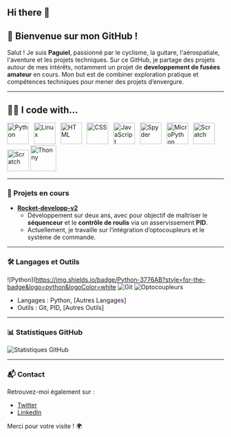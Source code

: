 ## Hi there 👋

## 👋 Bienvenue sur mon GitHub !

Salut ! Je suis **Paguiel**, passionné par le cyclisme, la guitare, l'aérospatiale, l'aventure et les projets techniques. Sur ce GitHub, je partage des projets autour de mes intérêts, notamment un projet de **developpement de fusées amateur** en cours. Mon but est de combiner exploration pratique et compétences techniques pour mener des projets d’envergure.

---
## 👨‍💻 I code with...

<a href="https://www.python.org/"><img src="https://cdn.jsdelivr.net/gh/devicons/devicon/icons/python/python-original.svg" alt="Python" width="50"/></a>&nbsp;&nbsp;
<a href="https://www.linux.org/"><img src="https://cdn.jsdelivr.net/gh/devicons/devicon/icons/linux/linux-original.svg" alt="Linux" width="50"/></a>&nbsp;&nbsp;
<a href="https://developer.mozilla.org/en-US/docs/Web/Guide/HTML/HTML5"><img src="https://cdn.jsdelivr.net/gh/devicons/devicon/icons/html5/html5-original.svg" alt="HTML" width="50"/></a>&nbsp;&nbsp;
<a href="https://developer.mozilla.org/en-US/docs/Web/CSS"><img src="https://cdn.jsdelivr.net/gh/devicons/devicon/icons/css3/css3-original.svg" alt="CSS" width="50"/></a>&nbsp;&nbsp;
<a href="https://developer.mozilla.org/en-US/docs/Web/JavaScript"><img src="https://cdn.jsdelivr.net/gh/devicons/devicon/icons/javascript/javascript-original.svg" alt="JavaScript" width="50"/></a>&nbsp;&nbsp;
<a href="https://www.spyder-ide.org/"><img src="https://cdn.jsdelivr.net/gh/devicons/devicon/icons/spyder/spyder-original.svg" alt="Spyder" width="50"/></a>&nbsp;&nbsp;
<a href="https://micropython.org/"><img src="https://upload.wikimedia.org/wikipedia/commons/a/a7/MicroPython_new_logo.svg" alt="MicroPython" width="50"/></a>&nbsp;&nbsp;
<a href="https://scratch.mit.edu/"><img src="https://cdn.worldvectorlogo.com/logos/scratch-cat.svg" alt="Scratch" width="50"/></a>
<a href="https://code.visualstudio.com/"><img src="https://upload.wikimedia.org/wikipedia/commons/thumb/9/9a/Visual_Studio_Code_1.35_icon.svg/1024px-Visual_Studio_Code_1.35_icon.svg.png" alt="Scratch" width="50"/></a>
<a href="https://thonny.org/"><img src="https://upload.wikimedia.org/wikipedia/commons/e/e2/Thonny_logo.png" alt="Thonny" width="60"/></a>

---

### 🚀 Projets en cours

- **[Rocket-developp-v2](https://github.com/paguielng/Rocket-developp-v2)**  
  - Développement sur deux ans, avec pour objectif de maîtriser le **séquenceur** et le **contrôle de roulis** via un asservissement **PID**.
  - Actuellement, je travaille sur l’intégration d’optocoupleurs et le système de commande.
  
---

### 🛠️ Langages et Outils

![Python](https://img.shields.io/badge/Python-3776AB?style=for-the-badge&logo=python&logoColor=white
![Git](https://img.shields.io/badge/Git-F05032?style=for-the-badge&logo=git&logoColor=white)
![Optocoupleurs](https://img.shields.io/badge/Optocoupleurs-007ACC?style=for-the-badge)

- Langages : Python, [Autres Langages]
- Outils : Git, PID, [Autres Outils]

---

### 📊 Statistiques GitHub

![Statistiques GitHub](https://github-readme-stats.vercel.app/api?username=paguielng&show_icons=true&theme=radical)

---

### 📬 Contact

Retrouvez-moi également sur :
- [Twitter](https://x.com/paguielnganji)
- [LinkedIn](https://www.linkedin.com/in/paguiel-nganji-794a9b28a/) 

Merci pour votre visite ! 🌍
